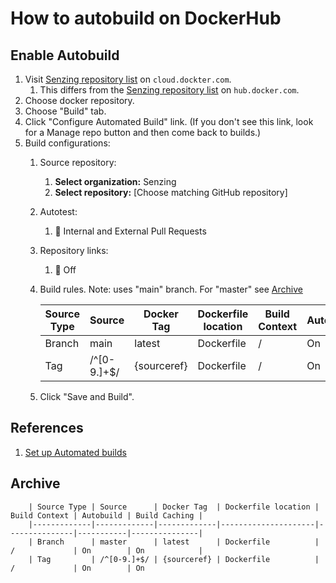 # How to autobuild on DockerHub

## Enable Autobuild

1. Visit [Senzing repository list](https://cloud.docker.com/u/senzing/repository/list) on `cloud.dockter.com`.
    1. This differs from the [Senzing repository list](https://hub.docker.com/u/senzing) on `hub.docker.com`.
1. Choose docker repository.
1. Choose "Build" tab.
1. Click "Configure Automated Build" link. (If you don't see this link, look for a Manage repo button and then come back to builds.)
1. Build configurations:
    1. Source repository:
        1. **Select organization:** Senzing
        1. **Select repository:** [Choose matching GitHub repository]
    1. Autotest:
        1. :radio_button: Internal and External Pull Requests
    1. Repository links:
        1. :radio_button: Off
    1. Build rules.  Note: uses "main" branch.  For "master" see [Archive](#archive)

        | Source Type | Source      | Docker Tag  | Dockerfile location | Build Context | Autobuild | Build Caching |
        |-------------|-------------|-------------|---------------------|---------------|-----------|---------------|
        | Branch      | main        | latest      | Dockerfile          | /             | On        | On            |
        | Tag         | /^[0-9.]+$/ | {sourceref} | Dockerfile          | /             | On        | On            |

    1. Click "Save and Build".

## References

1. [Set up Automated builds](https://docs.docker.com/docker-hub/builds/)

## Archive

        | Source Type | Source      | Docker Tag  | Dockerfile location | Build Context | Autobuild | Build Caching |
        |-------------|-------------|-------------|---------------------|---------------|-----------|---------------|
        | Branch      | master      | latest      | Dockerfile          | /             | On        | On            |
        | Tag         | /^[0-9.]+$/ | {sourceref} | Dockerfile          | /             | On        | On
